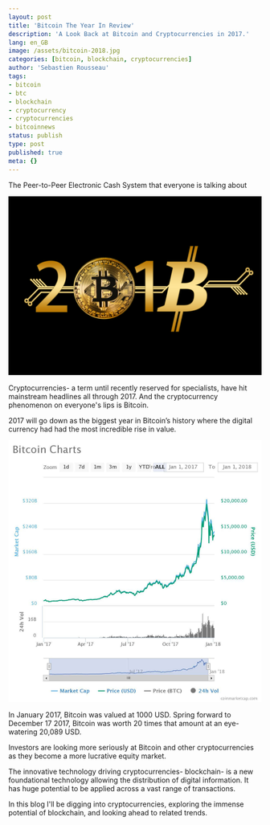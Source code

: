 ```yaml
---
layout: post
title: 'Bitcoin The Year In Review'
description: 'A Look Back at Bitcoin and Cryptocurrencies in 2017.'
lang: en_GB
image: /assets/bitcoin-2018.jpg
categories: [bitcoin, blockchain, cryptocurrencies]
author: 'Sebastien Rousseau'
tags:
- bitcoin
- btc
- blockchain
- cryptocurrency
- cryptocurrencies
- bitcoinnews
status: publish
type: post
published: true
meta: {}
---
```

The Peer-to-Peer Electronic Cash System that everyone is talking about<!--more-->

<img src="/assets/images/bitcoin-2018.jpg" alt="Bitcoin Banner" />

Cryptocurrencies- a term until recently reserved for specialists, have hit mainstream headlines all through 2017. And the cryptocurrency phenomenon on everyone's lips is Bitcoin.

2017 will go down as the biggest year in Bitcoin’s history where the digital currency had had the most incredible rise in value.

<img src="/assets/images/chart.jpeg" alt="Bitcoin (BTC) chart in 2017" />

In January 2017, Bitcoin was valued at 1000 USD. Spring forward to December 17 2017, Bitcoin was worth 20 times that amount at an eye-watering 20,089 USD.

Investors are looking more seriously at Bitcoin and other cryptocurrencies as they become a more lucrative equity market.

The innovative technology driving cryptocurrencies- blockchain- is a new foundational technology allowing the distribution of digital information. It has huge potential to be applied across a vast range of transactions.

In this blog I'll be digging into cryptocurrencies, exploring the immense potential of blockchain, and looking ahead to related trends.
